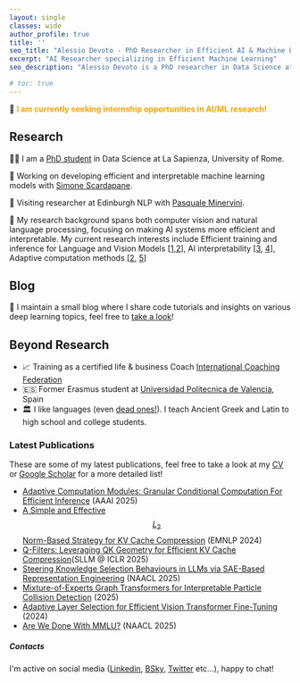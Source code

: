```yaml
---
layout: single
classes: wide
author_profile: true
title: ''
seo_title: "Alessio Devoto - PhD Researcher in Efficient AI & Machine Learning"
excerpt: "AI Researcher specializing in Efficient Machine Learning"
seo_description: "Alessio Devoto is a PhD researcher in Data Science at La Sapienza University, focusing on efficient ML, adaptive computation, and AI interpretability"

# toc: true
---
```


📌 <b><font color="orange">I am currently seeking internship opportunities in AI/ML research!</font></b> <br>

## Research

👨‍🎓 I am a [PhD student](https://phd.uniroma1.it/web/ALESSIO-DEVOTO_nP1701081_IT.aspx) in Data Science at La Sapienza, University of Rome. 

🌱 Working on developing efficient and interpretable machine learning models with [Simone Scardapane](https://www.sscardapane.it).

🏴󠁧󠁢󠁳󠁣󠁴󠁿 Visiting researcher at Edinburgh NLP with [Pasquale Minervini](https://neuralnoise.com/).

🔬 My research background spans both computer vision and natural language processing, focusing on making AI systems more efficient and interpretable. My current research interests include Efficient training and inference for Language and Vision Models [[1](https://arxiv.org/abs/2406.11430),[2](https://arxiv.org/abs/2408.08670)], AI interpretability [[3](https://arxiv.org/abs/2410.15999), [4](https://arxiv.org/abs/2501.03432)], Adaptive computation methods [[2](https://arxiv.org/abs/2408.08670), [5](https://arxiv.org/abs/2312.10193)]

## Blog 
📝 I maintain a small blog where I share code tutorials and insights on various deep learning topics, feel free to [take a look](https://alessiodevoto.github.io/blog/)!

## Beyond Research

- 📈 Training as a certified life & business Coach [International Coaching Federation](https://coachingfederation.org)
- 🇪🇸 Former Erasmus student at [Universidad Politecnica de Valencia](http://www.upv.es/es), Spain
- 🏛️ I like languages (even [dead ones!](https://www.sssscomic.com/comicpages/196.jpg)). I teach Ancient Greek and Latin to high school and college students. 

<script type="text/javascript" async
  src="https://cdn.mathjax.org/mathjax/latest/MathJax.js?config=TeX-MML-AM_CHTML">
</script>

### Latest Publications
These are some of my latest publications, feel free to take a look at my [CV](/assets/docs/CV_Ale.pdf) or [Google Scholar](https://scholar.google.com/citations?user=er31rp0AAAAJ&hl) for a more detailed list!

- [Adaptive Computation Modules: Granular Conditional Computation For Efficient Inference](https://arxiv.org/abs/2312.10193) (AAAI 2025)
- [A Simple and Effective $$ L_2 $$ Norm-Based Strategy for KV Cache Compression](https://arxiv.org/abs/2406.11430) (EMNLP 2024)
- [Q-Filters: Leveraging QK Geometry for Efficient KV Cache Compression](https://arxiv.org/abs/2503.02812)(SLLM @ ICLR 2025)
- [Steering Knowledge Selection Behaviours in LLMs via SAE-Based Representation Engineering](https://arxiv.org/abs/2410.15999) (NAACL 2025)
- [Mixture-of-Experts Graph Transformers for Interpretable Particle Collision Detection](https://arxiv.org/abs/2501.03432) (2025)
- [Adaptive Layer Selection for Efficient Vision Transformer Fine-Tuning](https://arxiv.org/abs/2408.08670) (2024)
- [Are We Done With MMLU?](https://arxiv.org/abs/2406.04127) (NAACL 2025)


##### Contacts 
I'm active on social media ([Linkedin](https://www.linkedin.com/in/alessio-devoto/), [BSky](https://bsky.app/profile/alessiodevoto.bsky.social), [Twitter](https://x.com/devoto_alessio) etc...), happy to chat!  